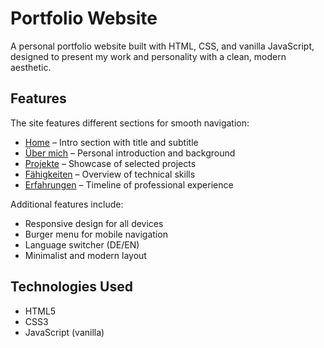 # Portfolio Website

A personal portfolio website built with HTML, CSS, and vanilla JavaScript, designed to present my work and personality with a clean, modern aesthetic.

## Features

The site features different sections for smooth navigation:

- [Home](#home) – Intro section with title and subtitle
- [Über mich](#about) – Personal introduction and background
- [Projekte](#projects) – Showcase of selected projects
- [Fähigkeiten](#skills) – Overview of technical skills
- [Erfahrungen](#experience) – Timeline of professional experience

Additional features include:

- Responsive design for all devices
- Burger menu for mobile navigation
- Language switcher (DE/EN)
- Minimalist and modern layout

## Technologies Used

- HTML5
- CSS3
- JavaScript (vanilla)
